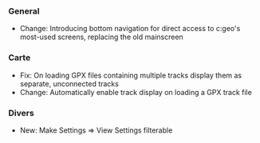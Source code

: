 ### General
- Change: Introducing bottom navigation for direct access to c:geo's most-used screens, replacing the old mainscreen

### Carte
- Fix: On loading GPX files containing multiple tracks display them as separate, unconnected tracks
- Change: Automatically enable track display on loading a GPX track file

### Divers
- New: Make Settings => View Settings filterable
